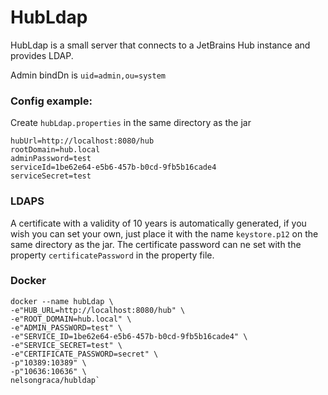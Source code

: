 # HubLdap

HubLdap is a small server that connects to a JetBrains Hub instance and provides LDAP. 

Admin bindDn is `uid=admin,ou=system`

### Config example:

Create `hubLdap.properties` in the same directory as the jar

    hubUrl=http://localhost:8080/hub
    rootDomain=hub.local
    adminPassword=test
    serviceId=1be62e64-e5b6-457b-b0cd-9fb5b16cade4
    serviceSecret=test
    


### LDAPS

A certificate with a validity of 10 years is automatically generated,
if you wish you can set your own, just place it with the name `keystore.p12`
on the same directory as the jar.
The certificate password can ne set with the property `certificatePassword` in the property file.

### Docker

    docker --name hubLdap \
    -e"HUB_URL=http://localhost:8080/hub" \
    -e"ROOT_DOMAIN=hub.local" \
    -e"ADMIN_PASSWORD=test" \
    -e"SERVICE_ID=1be62e64-e5b6-457b-b0cd-9fb5b16cade4" \
    -e"SERVICE_SECRET=test" \
    -e"CERTIFICATE_PASSWORD=secret" \
    -p"10389:10389" \
    -p"10636:10636" \
    nelsongraca/hubldap` 
